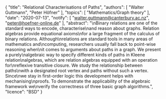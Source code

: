 {
    "title": "Relational Characterisations of Paths",
    "authors": [
        "Walter Guttmann",
        "Peter Höfner"
    ],
    "topics": [
        "Mathematics/Graph theory"
    ],
    "date": "2020-07-13",
    "notify": [
        "walter.guttmann@canterbury.ac.nz",
        "peter@hoefner-online.de"
    ],
    "abstract": "\nBinary relations are one of the standard ways to encode, characterise\nand reason about graphs. Relation algebras provide equational axioms\nfor a large fragment of the calculus of binary relations. Although\nrelations are standard tools in many areas of mathematics and\ncomputing, researchers usually fall back to point-wise reasoning when\nit comes to arguments about paths in a graph. We present a purely\nalgebraic way to specify different kinds of paths in Kleene relation\nalgebras, which are relation algebras equipped with an operation for\nreflexive transitive closure. We study the relationship between paths\nwith a designated root vertex and paths without such a vertex. Since\nwe stay in first-order logic this development helps with mechanising\nproofs. To demonstrate the applicability of the algebraic framework we\nverify the correctness of three basic graph algorithms.",
    "licence": "BSD"
}